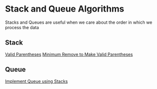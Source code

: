 # Stack and Queue Algorithms

Stacks and Queues are useful when we care about the order in which we process the data

## Stack

[Valid Parentheses](https://leetcode.com/problems/valid-parentheses/)
[Minimum Remove to Make Valid Parentheses](https://leetcode.com/problems/minimum-remove-to-make-valid-parentheses/)

## Queue

[Implement Queue using Stacks](https://leetcode.com/problems/implement-queue-using-stacks/)
